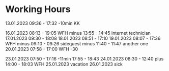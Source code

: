 # Working Hours
13.01.2023   09:36 - 17:32
    -10min KK

16.01.2023  08:13 - 19:05   WFH
    minus 13:55 - 14:45 internet technician
17.01.2023  09:30 - 18:08
18.01.2023  08:51 - 17:10
19.01.2023  08:07 - 17:36  WFH
    minus 09:10 - 09:26 sidequest
    minus 11:40 - 11:47 another one
20.01.2023  07:58 - 17:00       WFH
    -30

23.01.2023 07:50 - 17:16
    -11min
    17:55 - 18:43
24.01.2023 08:30 - 12:40
    plus 14:00 - 18:03 WFH
25.01.2023 vacation
26.01.2023 sick
